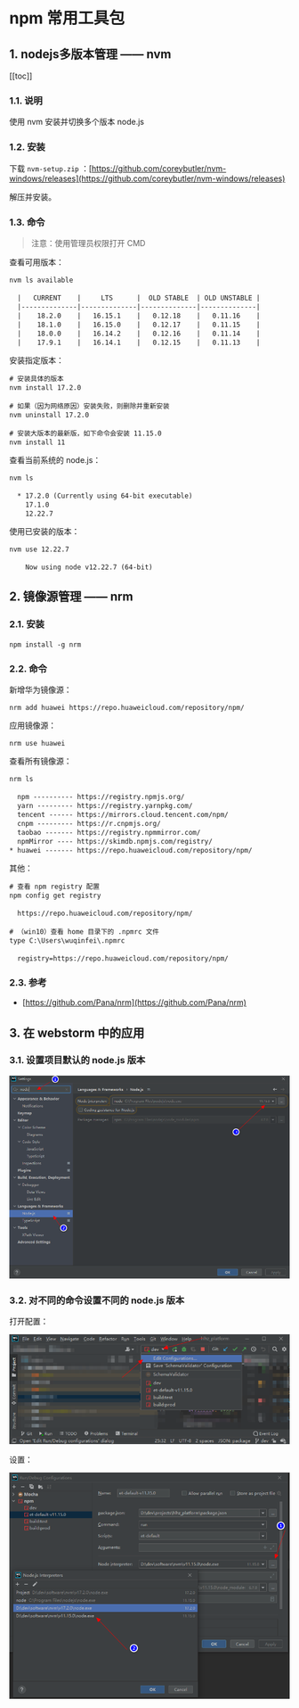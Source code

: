 # npm 常用工具包

## 1. nodejs多版本管理 —— nvm

[[toc]]

### 1.1. 说明

使用 nvm 安装并切换多个版本 node.js

### 1.2. 安装

下载 `nvm-setup.zip` ：[https://github.com/coreybutler/nvm-windows/releases](https://github.com/coreybutler/nvm-windows/releases)

解压并安装。

### 1.3. 命令

>注意：使用管理员权限打开 CMD


查看可用版本：

```shell
nvm ls available

  |   CURRENT    |     LTS      |  OLD STABLE  | OLD UNSTABLE |
  |--------------|--------------|--------------|--------------|
  |    18.2.0    |   16.15.1    |   0.12.18    |   0.11.16    |
  |    18.1.0    |   16.15.0    |   0.12.17    |   0.11.15    |
  |    18.0.0    |   16.14.2    |   0.12.16    |   0.11.14    |
  |    17.9.1    |   16.14.1    |   0.12.15    |   0.11.13    |
```

安装指定版本：

```shell
# 安装具体的版本
nvm install 17.2.0

# 如果（因为网络原因）安装失败，则删除并重新安装
nvm uninstall 17.2.0

# 安装大版本的最新版，如下命令会安装 11.15.0
nvm install 11
```

查看当前系统的 node.js：

```shell
nvm ls

  * 17.2.0 (Currently using 64-bit executable)
    17.1.0
    12.22.7
```

使用已安装的版本：

```shell
nvm use 12.22.7

    Now using node v12.22.7 (64-bit)
```

## 2. 镜像源管理 —— nrm

### 2.1. 安装

```shell
npm install -g nrm
```

### 2.2. 命令

新增华为镜像源：

```shell
nrm add huawei https://repo.huaweicloud.com/repository/npm/
```

应用镜像源：

```shell
nrm use huawei
```

查看所有镜像源：

```shell
nrm ls

  npm ---------- https://registry.npmjs.org/
  yarn --------- https://registry.yarnpkg.com/
  tencent ------ https://mirrors.cloud.tencent.com/npm/
  cnpm --------- https://r.cnpmjs.org/
  taobao ------- https://registry.npmmirror.com/
  npmMirror ---- https://skimdb.npmjs.com/registry/
* huawei ------- https://repo.huaweicloud.com/repository/npm/
```

其他：

```shell
# 查看 npm registry 配置
npm config get registry
  
  https://repo.huaweicloud.com/repository/npm/

# （win10）查看 home 目录下的 .npmrc 文件
type C:\Users\wuqinfei\.npmrc

  registry=https://repo.huaweicloud.com/repository/npm/
```


### 2.3. 参考

* [https://github.com/Pana/nrm](https://github.com/Pana/nrm)

## 3. 在 webstorm 中的应用

### 3.1. 设置项目默认的 node.js 版本

![node_multi_version_webstorm_default](../_images/node_multi_version_webstorm_default.png)

### 3.2. 对不同的命令设置不同的 node.js 版本

打开配置：

![node_multi_version_webstorm_open_setting](../_images/node_multi_version_webstorm_open_setting.png)

设置：

![node_multi_version_webstorm_setting](../_images/node_multi_version_webstorm_setting.png)
